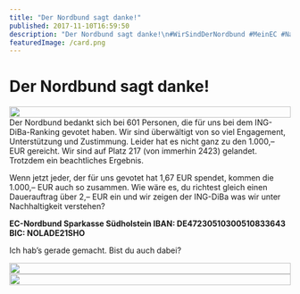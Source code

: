 ```yaml
---
title: "Der Nordbund sagt danke!"
published: 2017-11-10T16:59:50
description: "Der Nordbund sagt danke!\n#WirSindDerNordbund #MeinEC #Nachhaltigkeit #JetztErstRecht #zweieuro"
featuredImage: /card.png
---
```


# Der Nordbund sagt danke!

<div style="display: grid; grid-template-columns: repeat(1, 1fr); grid-gap: 5px;">
<img src="/old/thank-you-2179891.jpg" alt width="100%">
</div> 
Der Nordbund bedankt sich bei 601 Personen, die für uns bei dem ING-DiBa-Ranking gevotet haben. Wir sind überwältigt von so viel Engagement, Unterstützung und Zustimmung. Leider hat es nicht ganz zu den 1.000,&#8211; EUR gereicht. Wir sind auf Platz 217 (von immerhin 2423) gelandet. Trotzdem ein beachtliches Ergebnis.

Wenn jetzt jeder, der für uns gevotet hat 1,67 EUR spendet, kommen die 1.000,&#8211; EUR auch so zusammen. 
Wie wäre es, du richtest gleich einen Dauerauftrag über 2,&#8211; EUR ein und wir zeigen der ING-DiBa was wir unter Nachhaltigkeit verstehen?

**EC-Nordbund 
Sparkasse Südholstein 
IBAN: DE47230510300510833643 
BIC: NOLADE21SHO**

Ich hab&#8217;s gerade gemacht. Bist du auch dabei? 
<div style="display: grid; grid-template-columns: repeat(1, 1fr); grid-gap: 5px;">
<img src="/old/piggy-bank-2930506.jpg" alt width="100%">
</div> 
<div style="display: grid; grid-template-columns: repeat(1, 1fr); grid-gap: 5px;">
<img src="/old/money-2724235.jpg" alt width="100%">
</div>